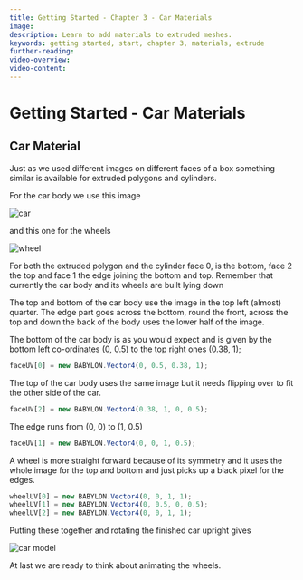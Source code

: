 ```yaml
---
title: Getting Started - Chapter 3 - Car Materials
image:
description: Learn to add materials to extruded meshes.
keywords: getting started, start, chapter 3, materials, extrude
further-reading:
video-overview:
video-content:
---
```


# Getting Started - Car Materials

## Car Material

Just as we used different images on different faces of a box something similar is available for extruded polygons and cylinders.

For the car body we use this image

![car](/img/getstarted/car.png)

and this one for the wheels

![wheel](/img/getstarted/wheel.png)

For both the extruded polygon and the cylinder face 0, is the bottom, face 2 the top and face 1 the edge joining the bottom and top. Remember that currently the car body and its wheels are built lying down

The top and bottom of the car body use the image in the top left (almost) quarter. The edge part goes across the bottom, round the front, across the top and down the back of the body uses the lower half of the image.

The bottom of the car body is as you would expect and is given by the bottom left co-ordinates (0, 0.5) to the top right ones (0.38, 1);

```javascript
faceUV[0] = new BABYLON.Vector4(0, 0.5, 0.38, 1);
```

The top of the car body uses the same image but it needs flipping over to fit the other side of the car.
```javascript
faceUV[2] = new BABYLON.Vector4(0.38, 1, 0, 0.5);
```

The edge runs from (0, 0) to (1, 0.5)
```javascript
faceUV[1] = new BABYLON.Vector4(0, 0, 1, 0.5);
```

<Playground id="#KDPAQ9#12" title="Adding Materials To The Car" description="Simple demonstration of adding a material to the extruded car body." image="/img/playgroundsAndNMEs/gettingStartedCarMaterials1.jpg"/>

A wheel is more straight forward because of its symmetry and it uses the whole image for the top and bottom and just picks up a black pixel for the edges.

```javascript
wheelUV[0] = new BABYLON.Vector4(0, 0, 1, 1);
wheelUV[1] = new BABYLON.Vector4(0, 0.5, 0, 0.5);
wheelUV[2] = new BABYLON.Vector4(0, 0, 1, 1);
```
Putting these together and rotating the finished car upright gives

![car model](/img/getstarted/carmodel.png)

<Playground id="#KDPAQ9#13" title="Adding Materials To The Wheels" description="Simple demonstration of adding a material to the extruded wheels." image="/img/playgroundsAndNMEs/gettingStartedCarMaterials2.jpg"/> 

At last we are ready to think about animating the wheels.